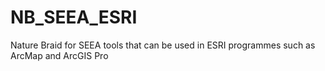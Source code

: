 # NB_SEEA_ESRI
Nature Braid for SEEA tools that can be used in ESRI programmes such as ArcMap and ArcGIS Pro
